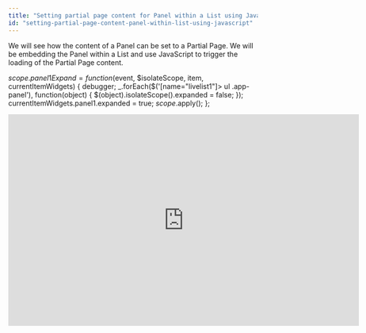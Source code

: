 ```yaml
---
title: "Setting partial page content for Panel within a List using JavaScript"
id: "setting-partial-page-content-panel-within-list-using-javascript"
---
```


We will see how the content of a Panel can be set to a Partial Page. We will be embedding the Panel within a List and use JavaScript to trigger the loading of the Partial Page content.

 $scope.panel1Expand = function($event, $isolateScope, item, currentItemWidgets) {
        debugger;
        \_.forEach($('\[name="livelist1"\]> ul .app-panel'), function(object) {
            $(object).isolateScope().expanded = false;
        });
        currentItemWidgets.panel1.expanded = true;
        $scope.$apply();
    };

<iframe width="708" height="427" src="https://docs.google.com/presentation/d/1pJcuFSUwqWW35_M9leOSNEPy_GIADPo9jqCcw7KmpJE/embed?start=false&amp;loop=false&amp;delayms=3000" frameborder="0" allowfullscreen="allowfullscreen" mozallowfullscreen="mozallowfullscreen" webkitallowfullscreen="webkitallowfullscreen"></iframe>
